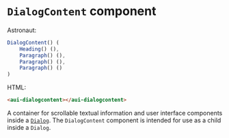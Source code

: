 # `DialogContent` component
Astronaut:
```javascript
DialogContent() (
    Heading() (),
    Paragraph() (),
    Paragraph() (),
    Paragraph() ()
)
```

HTML:
```html
<aui-dialogcontent></aui-dialogcontent>
```

A container for scrollable textual information and user interface components inside a [`Dialog`](reference/components/dialog.md). The `DialogContent` component is intended for use as a child inside a `Dialog`.